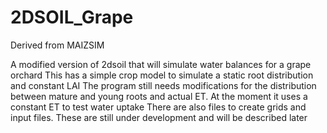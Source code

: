 # 2DSOIL_Grape
Derived from MAIZSIM

A modified version of 2dsoil that will simulate water balances for a grape orchard
This has a simple crop model to simulate a static root distribution and constant LAI
The program still needs modifications for the distribution between mature and young roots
and actual ET. At the moment it uses a constant ET to test water uptake
There are also files to create grids and input files. These are still under development and will be described later
